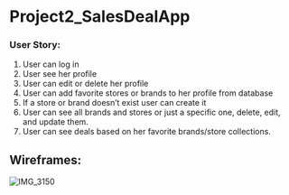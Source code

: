 # Project2_SalesDealApp
### User Story:
1. User can log in
2. User see her profile
3. User can edit or delete her profile
4. User can add favorite stores or brands to her profile from database
5. If a store or brand doesn’t exist user can create it
6. User can see all brands and stores or just a specific one, delete, edit, and update them.
7. User can see deals based on her favorite brands/store collections. 

## Wireframes:

![IMG_3150](https://user-images.githubusercontent.com/26368039/55023039-9181dc00-4fc1-11e9-9c71-fd54bb009ac0.jpg)
